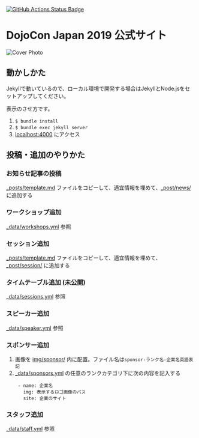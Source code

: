 [![GitHub Actions Status Badge](https://github.com/coderdojo-japan/dojocon2019.coderdojo.jp/workflows/Ruby/badge.svg)](https://github.com/coderdojo-japan/dojocon2019.coderdojo.jp/actions)

# DojoCon Japan 2019 公式サイト
![Cover Photo](https://github.com/coderdojo-japan/dojocon2019.coderdojo.jp/blob/master/img/main.png?raw=true)

## 動かしかた
Jekyllで動いているので、ローカル環境で開発する場合はJekyllとNode.jsをセットアップしてください。

表示のさせ方です。

1. `$ bundle install`
1. `$ bundle exec jekyll server`
1. [localhost:4000](http://localhost:4000/) にアクセス

## 投稿・追加のやりかた

### お知らせ記事の投稿
[_posts/template.md](https://github.com/coderdojo-japan/dojocon2019.coderdojo.jp/blob/master/_posts/template.md) ファイルをコピーして、適宜情報を埋めて、[_post/news/](https://github.com/coderdojo-japan/dojocon2019.coderdojo.jp/tree/master/_posts/news) に追加する

### ワークショップ追加
[_data/workshops.yml](https://github.com/coderdojo-japan/dojocon2019.coderdojo.jp/blob/master/_data/workshops.yml) 参照

### セッション追加
[_posts/template.md](https://github.com/coderdojo-japan/dojocon2019.coderdojo.jp/blob/master/_posts/template.md) ファイルをコピーして、適宜情報を埋めて、[_post/session/](https://github.com/coderdojo-japan/dojocon2019.coderdojo.jp/tree/master/_posts/session) に追加する

### タイムテーブル追加 (未公開)
[_data/sessions.yml](https://github.com/coderdojo-japan/dojocon2019.coderdojo.jp/blob/master/_data/sessions.yml) 参照

### スピーカー追加
[_data/speaker.yml](https://github.com/coderdojo-japan/dojocon2019.coderdojo.jp/blob/master/_data/speaker.yml) 参照

### スポンサー追加
1. 画像を [img/sponsor/](https://github.com/coderdojo-japan/dojocon2019.coderdojo.jp/tree/master/img/sponsor) 内に配置。ファイル名は`sponsor-ランク名-企業名英語表記`
1. [_data/sponsors.yml](https://github.com/coderdojo-japan/dojocon2019.coderdojo.jp/blob/master/_data/sponsors.yml) の任意のランクカテゴリ下に次の内容を記入する
   ```
    - name: 企業名  
      img: 表示するロゴ画像のパス
      site: 企業のサイト
   ```

### スタッフ追加
[_data/staff.yml](https://github.com/coderdojo-japan/dojocon2019.coderdojo.jp/blob/master/_data/staff.yml) 参照

